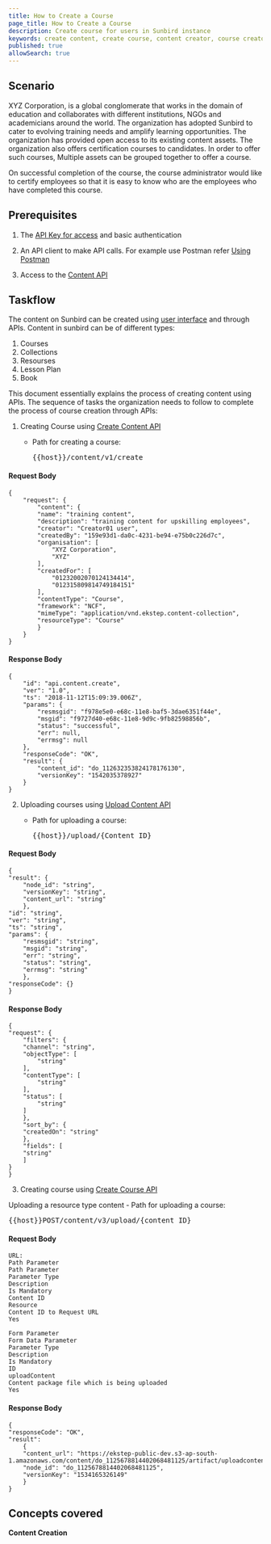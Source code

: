```yaml
---
title: How to Create a Course
page_title: How to Create a Course
description: Create course for users in Sunbird instance
keywords: create content, create course, content creator, course creator 
published: true
allowSearch: true
---
```

## Scenario

XYZ Corporation, is a global conglomerate that works in the domain of education and collaborates with different institutions, NGOs and academicians around the world. The organization has adopted Sunbird to cater to evolving training needs and amplify learning opportunities. The organization has provided open access to its existing content assets. The organization also offers certification courses to candidates. In order to offer such courses,   Multiple assets can be grouped together to offer a course.  

On successful completion of the course, the course administrator would like to certify employees  so that it is easy to know who are the employees who have completed this course. 

## Prerequisites

1. The [API Key for access](http://www.sunbird.org/apis/) and basic authentication

2. An API client to make API calls. For example use Postman refer [Using Postman](http://www.sunbird.org/apis/framework/#tag/usingpostman)

3. Access to the [Content API](http://docs.sunbird.org/latest/apis/content/)

## Taskflow

The content on Sunbird can be created using [user interface](feature-documentation/) and through APIs. Content in sunbird can be of different types:

1. Courses 
2. Collections
3. Resourses
4. Lesson Plan
5. Book

This document essentially explains the process of creating content using APIs. The sequence of tasks the organization needs to follow to complete the process of course creation through APIs:

1. Creating Course using [Create Content API](http://docs.sunbird.org/latest/apis/content/#operation/Create%20Content)

	- Path for creating a course: <pre>{{host}}/content/v1/create</pre>

#### Request Body 
	
	{
		"request": {
			"content": {
			"name": "training content",
			"description": "training content for upskilling employees",
			"creator": "Creator01 user",
			"createdBy": "159e93d1-da0c-4231-be94-e75b0c226d7c",
			"organisation": [
				"XYZ Corporation",
				"XYZ"
			],
			"createdFor": [
				"01232002070124134414",
				"012315809814749184151"
			],
			"contentType": "Course",
			"framework": "NCF",
			"mimeType": "application/vnd.ekstep.content-collection",
			"resourceType": "Course"
			}
		}
	}

#### Response Body 
	
	{
		"id": "api.content.create",
		"ver": "1.0",
		"ts": "2018-11-12T15:09:39.006Z",
		"params": {
			"resmsgid": "f978e5e0-e68c-11e8-baf5-3dae6351f44e",
			"msgid": "f9727d40-e68c-11e8-9d9c-9fb82598856b",
			"status": "successful",
			"err": null,
			"errmsg": null
		},
		"responseCode": "OK",
		"result": {
			"content_id": "do_112632353824178176130",
			"versionKey": "1542035378927"
		}
	}

2. Uploading courses using [Upload Content API](http://docs.sunbird.org/latest/apis/content/#operation/Upload%20Content)

	- Path for uploading a course:<pre>{{host}}/upload/{Content_ID}</pre>   

#### Request Body
	
	{
	"result": {
		"node_id": "string",
		"versionKey": "string",
		"content_url": "string"
		},
	"id": "string",
	"ver": "string",
	"ts": "string",
	"params": {
		"resmsgid": "string",
		"msgid": "string",
		"err": "string",
		"status": "string",
		"errmsg": "string"
		},
	"responseCode": {}
	}

#### Response Body

	{
	"request": {
		"filters": {
		"channel": "string",
		"objectType": [
			"string"
		],
		"contentType": [
			"string"
		],
		"status": [
			"string"
		]
		},
		"sort_by": {
		"createdOn": "string"
		},
		"fields": [
		"string"
		]
	}
	}

3. Creating course using [Create Course API](http://docs.sunbird.org/latest/apis/courseprogressapi/#tag/Course-Progress-API) 

Uploading a resource type content
	- Path for uploading a course:<pre>{{host}}POST/content/v3/upload/{content_ID}</pre>   

#### Request Body

	URL: 
	Path Parameter
	Path Parameter
	Parameter Type
	Description
	Is Mandatory
	Content ID
	Resource
	Content ID to Request URL
	Yes

	Form Parameter 
	Form Data Parameter
	Parameter Type
	Description
	Is Mandatory 
	ID
	uploadContent
	Content package file which is being uploaded
	Yes

#### Response Body
	
	{
	"responseCode": "OK",
	"result": 
		{
		"content_url": "https://ekstep-public-dev.s3-ap-south-1.amazonaws.com/content/do_1125678814402068481125/artifact/uploadcontent_1534165325742.zip",
		"node_id": "do_1125678814402068481125",
		"versionKey": "1534165326149"
		}
	}

## Concepts covered

**Content Creation**
